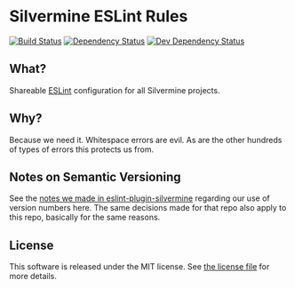 # Silvermine ESLint Rules

[![Build Status](https://travis-ci.org/silvermine/eslint-config-silvermine.svg?branch=master)](https://travis-ci.org/silvermine/eslint-config-silvermine)
[![Dependency Status](https://david-dm.org/silvermine/eslint-config-silvermine.svg)](https://david-dm.org/silvermine/eslint-config-silvermine)
[![Dev Dependency Status](https://david-dm.org/silvermine/eslint-config-silvermine/dev-status.svg)](https://david-dm.org/silvermine/eslint-config-silvermine#info=devDependencies&view=table)


## What?

Shareable [ESLint](http://eslint.org/) configuration for all Silvermine projects.


## Why?

Because we need it. Whitespace errors are evil. As are the other hundreds of
types of errors this protects us from.


## Notes on Semantic Versioning

See the [notes we made in eslint-plugin-silvermine][semver-notes] regarding our use of
version numbers here. The same decisions made for that repo also apply to this repo,
basically for the same reasons.

[semver-notes]: https://github.com/silvermine/eslint-plugin-silvermine/#note-on-semantic-versioning


## License

This software is released under the MIT license. See [the license
file](LICENSE) for more details.
